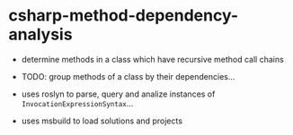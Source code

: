 # csharp-method-dependency-analysis
* determine methods in a class which have recursive method call chains
* TODO: group methods of a class by their dependencies... 

* uses roslyn to parse, query and analize instances of `InvocationExpressionSyntax`...
* uses msbuild to load solutions and projects
